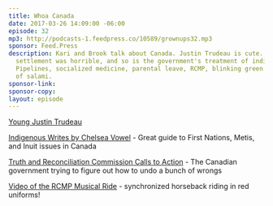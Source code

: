 ```yaml
---
title: Whoa Canada
date: 2017-03-26 14:09:00 -06:00
episode: 32
mp3: http://podcasts-1.feedpress.co/10589/grownups32.mp3
sponsor: Feed.Press
description: Kari and Brook talk about Canada. Justin Trudeau is cute. Colonialist
  settlement was horrible, and so is the government's treatment of indigenous people.
  Pipelines, socialized medicine, parental leave, RCMP, blinking green lights, grams
  of salami.
sponsor-link: 
sponsor-copy: 
layout: episode
---
```


[Young Justin Trudeau](https://twitter.com/CharlesPulliam/status/836685832966844417)

[Indigenous Writes by Chelsea Vowel](http://www.portageandmainpress.com/product/indigenous-writes/) - Great guide to First Nations, Metis, and Inuit issues in Canada

[Truth and Reconciliation Commission Calls to Action](http://www.trc.ca/websites/trcinstitution/File/2015/Findings/Calls_to_Action_English2.pdf) - The Canadian government trying to figure out how to undo a bunch of wrongs

[Video of the RCMP Musical Ride](https://www.youtube.com/watch?v=_LjwhZ9Y5pU) - synchronized horseback riding in red uniforms!

